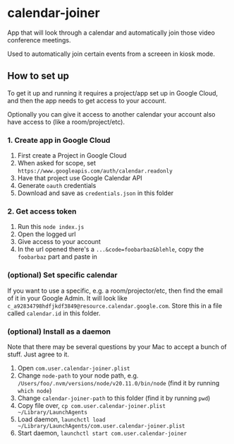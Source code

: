 # calendar-joiner

App that will look through a calendar and automatically join those video conference meetings.

Used to automatically join certain events from a screeen in kiosk mode.

## How to set up

To get it up and running it requires a project/app set up in Google Cloud, and then the app needs to get access to your account.

Optionally you can give it access to another calendar your account also have access to (like a room/project/etc).

### 1. Create app in Google Cloud

1. First create a Project in Google Cloud
2. When asked for scope, set `https://www.googleapis.com/auth/calendar.readonly`
3. Have that project use Google Calendar API
4. Generate `oauth` credentials
5. Download and save as `credentials.json` in this folder

### 2. Get access token

1. Run this `node index.js`
2. Open the logged url
3. Give access to your account
4. In the url opened there's a `...&code=foobarbaz&blehle`, copy the `foobarbaz` part and paste in

### (optional) Set specific calendar

If you want to use a specific, e.g. a room/projector/etc, then find the email of it in your Google Admin. It will look like `c_a92834798hdfjkdf3849@resource.calendar.google.com`. Store this in a file called `calendar.id` in this folder.

### (optional) Install as a daemon

Note that there may be several questions by your Mac to accept a bunch of stuff. Just agree to it.

1. Open `com.user.calendar-joiner.plist`
2. Change `node-path` to your node path, e.g. `/Users/foo/.nvm/versions/node/v20.11.0/bin/node` (find it by running `which node`)
3. Change `calendar-joiner-path` to this folder (find it by running `pwd`)
4. Copy file over, `cp com.user.calendar-joiner.plist ~/Library/LaunchAgents`
5. Load daemon, `launchctl load ~/Library/LaunchAgents/com.user.calendar-joiner.plist`
6. Start daemon, `launchctl start com.user.calendar-joiner`
